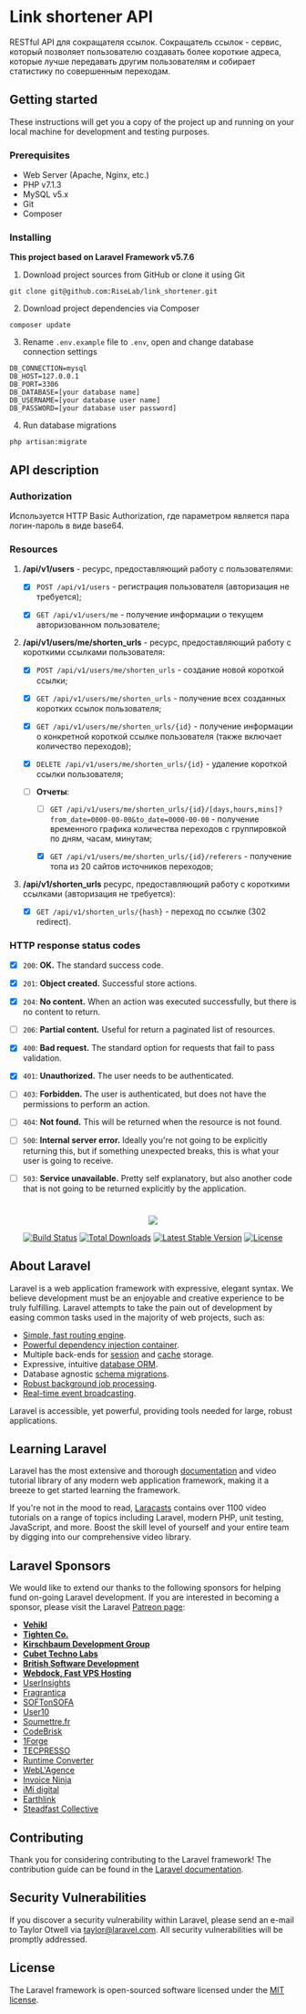# Link shortener API

RESTful API для сокращателя ссылок. Сокращатель ссылок - сервис, который позволяет пользователю создавать более короткие адреса, которые лучше передавать другим пользователям и собирает статистику по совершенным переходам.

## Getting started

These instructions will get you a copy of the project up and running on your local machine for development and testing purposes.

### Prerequisites

- Web Server (Apache, Nginx, etc.)
- PHP v7.1.3
- MySQL v5.x
- Git
- Composer

### Installing

**This project based on Laravel Framework v5.7.6**

1. Download project sources from GitHub or clone it using Git
```
git clone git@github.com:RiseLab/link_shortener.git
```
2. Download project dependencies via Composer
```
composer update
```
3. Rename ```.env.example``` file to ```.env```, open and change database connection settings
```
DB_CONNECTION=mysql
DB_HOST=127.0.0.1
DB_PORT=3306
DB_DATABASE=[your database name]
DB_USERNAME=[your database user name]
DB_PASSWORD=[your database user password]
```
4. Run database migrations
```
php artisan:migrate
```

## API description

### Authorization

Используется HTTP Basic Authorization, где параметром является пара логин-пароль в виде base64.

### Resources

1. **/api/v1/users** - ресурс, предоставляющий работу с пользователями:

   - [x] ```POST /api/v1/users``` - регистрация пользователя (авторизация не требуется);
   
   - [x] ```GET /api/v1/users/me``` - получение информации о текущем авторизованном пользователе;

2. **/api/v1/users/me/shorten_urls** - ресурс, предоставляющий работу с короткими ссылками пользователя:

   - [x] ```POST /api/v1/users/me/shorten_urls``` - создание новой короткой ссылки;
   
   - [x] ```GET /api/v1/users/me/shorten_urls``` - получение всех созданных коротких ссылок пользователя;
   
   - [x] ```GET /api/v1/users/me/shorten_urls/{id}``` - получение информации о конкретной короткой ссылке пользователя (также включает количество переходов);
   
   - [x] ```DELETE /api/v1/users/me/shorten_urls/{id}``` - удаление короткой ссылки пользователя;

   - [ ] **Отчеты**:
   
     - [ ] ```GET /api/v1/users/me/shorten_urls/{id}/[days,hours,mins]?from_date=0000-00-00&to_date=0000-00-00``` - получение временного графика количества переходов с группировкой по дням, часам, минутам;
     
     - [x] ```GET /api/v1/users/me/shorten_urls/{id}/referers``` - получение топа из 20 сайтов иcточников переходов;
     
3. **/api/v1/shorten_urls** ресурс, предоставляющий работу с короткими ссылками (авторизация не требуется):

   - [x] ```GET /api/v1/shorten_urls/{hash}``` - переход по ссылке (302 redirect).

### HTTP response status codes

- [x] ```200```: **OK.** The standard success code.

- [x] ```201```: **Object created.** Successful store actions.

- [x] ```204```: **No content.** When an action was executed successfully, but there is no content to return.

- [ ] ```206```: **Partial content.** Useful for return a paginated list of resources.

- [x] ```400```: **Bad request.** The standard option for requests that fail to pass validation.

- [x] ```401```: **Unauthorized.** The user needs to be authenticated.

- [ ] ```403```: **Forbidden.** The user is authenticated, but does not have the permissions to perform an action.

- [ ] ```404```: **Not found.** This will be returned when the resource is not found.

- [ ] ```500```: **Internal server error.** Ideally you're not going to be explicitly returning this, but if something unexpected breaks, this is what your user is going to receive.

- [ ] ```503```: **Service unavailable.** Pretty self explanatory, but also another code that is not going to be returned explicitly by the application.

#

<p align="center"><img src="https://laravel.com/assets/img/components/logo-laravel.svg"></p>

<p align="center">
<a href="https://travis-ci.org/laravel/framework"><img src="https://travis-ci.org/laravel/framework.svg" alt="Build Status"></a>
<a href="https://packagist.org/packages/laravel/framework"><img src="https://poser.pugx.org/laravel/framework/d/total.svg" alt="Total Downloads"></a>
<a href="https://packagist.org/packages/laravel/framework"><img src="https://poser.pugx.org/laravel/framework/v/stable.svg" alt="Latest Stable Version"></a>
<a href="https://packagist.org/packages/laravel/framework"><img src="https://poser.pugx.org/laravel/framework/license.svg" alt="License"></a>
</p>

## About Laravel

Laravel is a web application framework with expressive, elegant syntax. We believe development must be an enjoyable and creative experience to be truly fulfilling. Laravel attempts to take the pain out of development by easing common tasks used in the majority of web projects, such as:

- [Simple, fast routing engine](https://laravel.com/docs/routing).
- [Powerful dependency injection container](https://laravel.com/docs/container).
- Multiple back-ends for [session](https://laravel.com/docs/session) and [cache](https://laravel.com/docs/cache) storage.
- Expressive, intuitive [database ORM](https://laravel.com/docs/eloquent).
- Database agnostic [schema migrations](https://laravel.com/docs/migrations).
- [Robust background job processing](https://laravel.com/docs/queues).
- [Real-time event broadcasting](https://laravel.com/docs/broadcasting).

Laravel is accessible, yet powerful, providing tools needed for large, robust applications.

## Learning Laravel

Laravel has the most extensive and thorough [documentation](https://laravel.com/docs) and video tutorial library of any modern web application framework, making it a breeze to get started learning the framework.

If you're not in the mood to read, [Laracasts](https://laracasts.com) contains over 1100 video tutorials on a range of topics including Laravel, modern PHP, unit testing, JavaScript, and more. Boost the skill level of yourself and your entire team by digging into our comprehensive video library.

## Laravel Sponsors

We would like to extend our thanks to the following sponsors for helping fund on-going Laravel development. If you are interested in becoming a sponsor, please visit the Laravel [Patreon page](https://patreon.com/taylorotwell):

- **[Vehikl](https://vehikl.com/)**
- **[Tighten Co.](https://tighten.co)**
- **[Kirschbaum Development Group](https://kirschbaumdevelopment.com)**
- **[Cubet Techno Labs](https://cubettech.com)**
- **[British Software Development](https://www.britishsoftware.co)**
- **[Webdock, Fast VPS Hosting](https://www.webdock.io/en)**
- [UserInsights](https://userinsights.com)
- [Fragrantica](https://www.fragrantica.com)
- [SOFTonSOFA](https://softonsofa.com/)
- [User10](https://user10.com)
- [Soumettre.fr](https://soumettre.fr/)
- [CodeBrisk](https://codebrisk.com)
- [1Forge](https://1forge.com)
- [TECPRESSO](https://tecpresso.co.jp/)
- [Runtime Converter](http://runtimeconverter.com/)
- [WebL'Agence](https://weblagence.com/)
- [Invoice Ninja](https://www.invoiceninja.com)
- [iMi digital](https://www.imi-digital.de/)
- [Earthlink](https://www.earthlink.ro/)
- [Steadfast Collective](https://steadfastcollective.com/)

## Contributing

Thank you for considering contributing to the Laravel framework! The contribution guide can be found in the [Laravel documentation](https://laravel.com/docs/contributions).

## Security Vulnerabilities

If you discover a security vulnerability within Laravel, please send an e-mail to Taylor Otwell via [taylor@laravel.com](mailto:taylor@laravel.com). All security vulnerabilities will be promptly addressed.

## License

The Laravel framework is open-sourced software licensed under the [MIT license](https://opensource.org/licenses/MIT).

